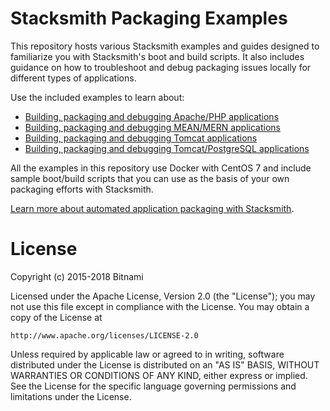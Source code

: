 # Stacksmith Packaging Examples

This repository hosts various Stacksmith examples and guides designed to familiarize you with Stacksmith's boot and build scripts. It also includes guidance on how to troubleshoot and debug packaging issues locally for different types of applications.

Use the included examples to learn about:

* [Building, packaging and debugging Apache/PHP applications](apache-php/)
* [Building, packaging and debugging MEAN/MERN applications](mean/)
* [Building, packaging and debugging Tomcat applications](tomcat-singlevm/)
* [Building, packaging and debugging Tomcat/PostgreSQL applications](tomcat-postgresql/)

All the examples in this repository use Docker with CentOS 7 and include sample boot/build scripts that you can use as the basis of your own packaging efforts with Stacksmith.

[Learn more about automated application packaging with Stacksmith](https://bitnami.com/application-packaging).

# License

Copyright (c) 2015-2018 Bitnami

Licensed under the Apache License, Version 2.0 (the "License");
you may not use this file except in compliance with the License.
You may obtain a copy of the License at

    http://www.apache.org/licenses/LICENSE-2.0

Unless required by applicable law or agreed to in writing, software
distributed under the License is distributed on an "AS IS" BASIS,
WITHOUT WARRANTIES OR CONDITIONS OF ANY KIND, either express or implied.
See the License for the specific language governing permissions and
limitations under the License.
